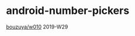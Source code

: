 # android-number-pickers

[bouzuya/w010][] 2019-W29

[bouzuya/w010]: https://github.com/bouzuya/w010
